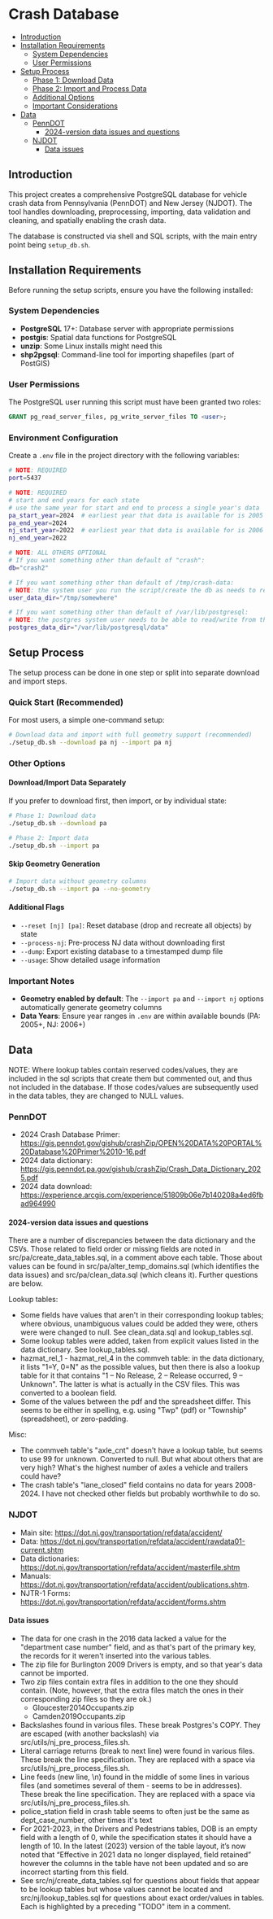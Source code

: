 # Crash Database

<!--toc:start-->
  - [Introduction](#introduction)
  - [Installation Requirements](#installation-requirements)
    - [System Dependencies](#system-dependencies)
    - [User Permissions](#user-permissions)
  - [Setup Process](#setup-process)
    - [Phase 1: Download Data](#phase-1-download-data)
    - [Phase 2: Import and Process Data](#phase-2-import-and-process-data)
    - [Additional Options](#additional-options)
    - [Important Considerations](#important-considerations)
  - [Data](#data)
    - [PennDOT](#penndot)
      - [2024-version data issues and questions](#2024-version-data-issues-and-questions)
    - [NJDOT](#njdot)
      - [Data issues](#data-issues)
<!--toc:end-->

## Introduction

This project creates a comprehensive PostgreSQL database for vehicle crash data from Pennsylvania (PennDOT) and New Jersey (NJDOT). The tool handles downloading, preprocessing, importing, data validation and cleaning, and spatially enabling the crash data.

The database is constructed via shell and SQL scripts, with the main entry point being `setup_db.sh`. 

## Installation Requirements

Before running the setup scripts, ensure you have the following installed:

### System Dependencies
- **PostgreSQL** 17+: Database server with appropriate permissions
- **postgis**: Spatial data functions for PostgreSQL
- **unzip**: Some Linux installs might need this
- **shp2pgsql**: Command-line tool for importing shapefiles (part of PostGIS)

### User Permissions
The PostgreSQL user running this script must have been granted two roles:
```sql
GRANT pg_read_server_files, pg_write_server_files TO <user>;
```

### Environment Configuration

Create a `.env` file in the project directory with the following variables:

```sh
# NOTE: REQUIRED
port=5437 

# NOTE: REQUIRED
# start and end years for each state
# use the same year for start and end to process a single year's data
pa_start_year=2024  # earliest year that data is available for is 2005
pa_end_year=2024
nj_start_year=2022  # earliest year that data is available for is 2006
nj_end_year=2022

# NOTE: ALL OTHERS OPTIONAL
# If you want something other than default of "crash":
db="crash2"

# If you want something other than default of /tmp/crash-data:
# NOTE: the system user you run the script/create the db as needs to read/write from this directory.
user_data_dir="/tmp/somewhere"

# If you want something other than default of /var/lib/postgresql:
# NOTE: the postgres system user needs to be able to read/write from this directory.
postgres_data_dir="/var/lib/postgresql/data" 
```

## Setup Process

The setup process can be done in one step or split into separate download and import steps.

### Quick Start (Recommended)
For most users, a simple one-command setup:

```bash
# Download data and import with full geometry support (recommended)
./setup_db.sh --download pa nj --import pa nj
```

### Other Options

#### Download/Import Data Separately
If you prefer to download first, then import, or by individual state:

```bash
# Phase 1: Download data
./setup_db.sh --download pa

# Phase 2: Import data  
./setup_db.sh --import pa
```

#### Skip Geometry Generation
```bash
# Import data without geometry columns
./setup_db.sh --import pa --no-geometry
```

#### Additional Flags
- `--reset [nj] [pa]`: Reset database (drop and recreate all objects) by state
- `--process-nj`: Pre-process NJ data without downloading first  
- `--dump`: Export existing database to a timestamped dump file
- `--usage`: Show detailed usage information

### Important Notes
- **Geometry enabled by default**: The `--import pa` and `--import nj` options automatically generate geometry columns
- **Data Years**: Ensure year ranges in `.env` are within available bounds (PA: 2005+, NJ: 2006+)

## Data

NOTE: Where lookup tables contain reserved codes/values, they are included in the sql scripts that create them but commented out, and thus not included in the database. If those codes/values are subsequently used in the data tables, they are changed to NULL values.

### PennDOT

  - 2024 Crash Database Primer: <https://gis.penndot.gov/gishub/crashZip/OPEN%20DATA%20PORTAL%20Database%20Primer%2010-16.pdf>
  - 2024 data dictionary: <https://gis.penndot.pa.gov/gishub/crashZip/Crash_Data_Dictionary_2025.pdf>
  - 2024 data download: <https://experience.arcgis.com/experience/51809b06e7b140208a4ed6fbad964990>

#### 2024-version data issues and questions

There are a number of discrepancies between the data dictionary and the CSVs. Those related to field order or missing fields are noted in src/pa/create_data_tables.sql, in a comment above each table. Those about values can be found in src/pa/alter_temp_domains.sql (which identifies the data issues) and src/pa/clean_data.sql (which cleans it). Further questions are below.

Lookup tables:
  - Some fields have values that aren't in their corresponding lookup tables; where obvious, unambiguous values could be added they were, others were were changed to null. See clean_data.sql and lookup_tables.sql.
  - Some lookup tables were added, taken from explicit values listed in the data dictionary. See lookup_tables.sql.
  - hazmat_rel_1 - hazmat_rel_4 in the commveh table: in the data dictionary, it lists "1=Y, 0=N" as the possible values, but then there is also a lookup table for it that contains "1 – No Release, 2 – Release occurred, 9 – Unknown". The latter is what is actually in the CSV files. This was converted to a boolean field.
  - Some of the values between the pdf and the spreadsheet differ. This seems to be either in spelling, e.g. using "Twp" (pdf) or "Township" (spreadsheet), or zero-padding.

Misc:
  - The commveh table's "axle_cnt" doesn't have a lookup table, but seems to use 99 for unknown. Converted to null. But what about others that are very high? What's the highest number of axles a vehicle and trailers could have?
  - The crash table's "lane_closed" field contains no data for years 2008-2024. I have not checked other fields but probably worthwhile to do so. 

### NJDOT

  - Main site: <https://dot.nj.gov/transportation/refdata/accident/>
  - Data: <https://dot.nj.gov/transportation/refdata/accident/rawdata01-current.shtm>
  - Data dictionaries: <https://dot.nj.gov/transportation/refdata/accident/masterfile.shtm>
  - Manuals: <https://dot.nj.gov/transportation/refdata/accident/publications.shtm>.
  - NJTR-1 Forms: <https://dot.nj.gov/transportation/refdata/accident/forms.shtm>

#### Data issues

  - The data for one crash in the 2016 data lacked a value for the "department case number" field, and as that's part of the primary key, the records for it weren't inserted into the various tables.
  - The zip file for Burlington 2009 Drivers is empty, and so that year's data cannot be imported.
  - Two zip files contain extra files in addition to the one they should contain. (Note, however, that the extra files match the ones in their corresponding zip files so they are ok.)
    - Gloucester2014Occupants.zip
    - Camden2019Occupants.zip
  - Backslashes found in various files. These break Postgres's COPY. They are escaped (with another backslash) via src/utils/nj_pre_process_files.sh. 
  - Literal carriage returns (break to next line) were found in various files. These break the line specification. They are replaced with a space via src/utils/nj_pre_process_files.sh.
  - Line feeds (new line, \n) found in the middle of some lines in various files (and sometimes several of them - seems to be in addresses). These break the line specification. They are replaced with a space via src/utils/nj_pre_process_files.sh.
  - police_station field in crash table seems to often just be the same as dept_case_number, other times it's text
  - For 2021-2023, in the Drivers and Pedestrians tables, DOB is an empty field with a length of 0, while the specification states it should have a length of 10. In the latest (2023) version of the table layout, it’s now noted that “Effective in 2021 data no longer displayed, field retained” however the columns in the table have not been updated and so are incorrect starting from this field.
  - See src/nj/create_data_tables.sql for questions about fields that appear to be lookup tables but whose values cannot be located and src/nj/lookup_tables.sql for questions about exact order/values in tables. Each is highlighted by a preceding "TODO" item in a comment.
